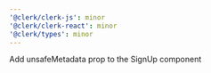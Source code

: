 ```yaml
---
'@clerk/clerk-js': minor
'@clerk/clerk-react': minor
'@clerk/types': minor
---
```


Add unsafeMetadata prop to the SignUp component
